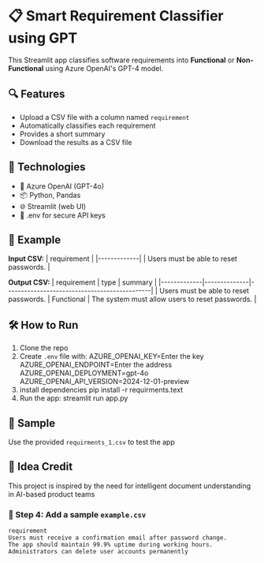 # 📋 Smart Requirement Classifier using GPT

This Streamlit app classifies software requirements into **Functional** or **Non-Functional** using Azure OpenAI's GPT-4 model.

## 🔍 Features
- Upload a CSV file with a column named `requirement`
- Automatically classifies each requirement
- Provides a short summary
- Download the results as a CSV file

## 🚀 Technologies
- 🧠 Azure OpenAI (GPT-4o)
- 📦 Python, Pandas
- 🌐 Streamlit (web UI)
- 🧪 .env for secure API keys

## 📝 Example

**Input CSV:**
| requirement |
|-------------|
| Users must be able to reset passwords. |

**Output CSV:**
| requirement | type         | summary                                      |
|-------------|--------------|----------------------------------------------|
| Users must be able to reset passwords. | Functional | The system must allow users to reset passwords. |

## 🛠️ How to Run

1. Clone the repo
2. Create `.env` file with:
AZURE_OPENAI_KEY=Enter the key
AZURE_OPENAI_ENDPOINT=Enter the address
AZURE_OPENAI_DEPLOYMENT=gpt-4o
AZURE_OPENAI_API_VERSION=2024-12-01-preview
3. install dependencies
pip install -r requirments.text
4. Run the app:
streamlit run app.py

## 📂 Sample
Use the provided `requirments_1.csv` to test the app

## 🧠 Idea Credit
This project is inspired by the need for intelligent document understanding in AI-based product teams


### 🔹 Step 4: Add a sample `example.csv`

```csv
requirement
Users must receive a confirmation email after password change.
The app should maintain 99.9% uptime during working hours.
Administrators can delete user accounts permanently
